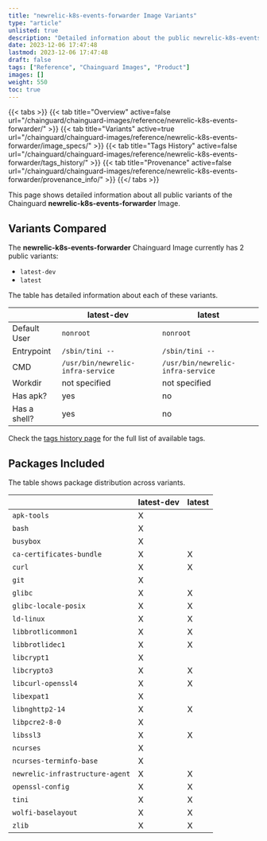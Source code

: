 ```yaml
---
title: "newrelic-k8s-events-forwarder Image Variants"
type: "article"
unlisted: true
description: "Detailed information about the public newrelic-k8s-events-forwarder Chainguard Image variants"
date: 2023-12-06 17:47:48
lastmod: 2023-12-06 17:47:48
draft: false
tags: ["Reference", "Chainguard Images", "Product"]
images: []
weight: 550
toc: true
---
```


{{< tabs >}}
{{< tab title="Overview" active=false url="/chainguard/chainguard-images/reference/newrelic-k8s-events-forwarder/" >}}
{{< tab title="Variants" active=true url="/chainguard/chainguard-images/reference/newrelic-k8s-events-forwarder/image_specs/" >}}
{{< tab title="Tags History" active=false url="/chainguard/chainguard-images/reference/newrelic-k8s-events-forwarder/tags_history/" >}}
{{< tab title="Provenance" active=false url="/chainguard/chainguard-images/reference/newrelic-k8s-events-forwarder/provenance_info/" >}}
{{</ tabs >}}

This page shows detailed information about all public variants of the Chainguard **newrelic-k8s-events-forwarder** Image.

## Variants Compared
The **newrelic-k8s-events-forwarder** Chainguard Image currently has 2 public variants: 

- `latest-dev`
- `latest`

The table has detailed information about each of these variants.

|              | latest-dev                        | latest                            |
|--------------|-----------------------------------|-----------------------------------|
| Default User | `nonroot`                         | `nonroot`                         |
| Entrypoint   | `/sbin/tini --`                   | `/sbin/tini --`                   |
| CMD          | `/usr/bin/newrelic-infra-service` | `/usr/bin/newrelic-infra-service` |
| Workdir      | not specified                     | not specified                     |
| Has apk?     | yes                               | no                                |
| Has a shell? | yes                               | no                                |

Check the [tags history page](/chainguard/chainguard-images/reference/newrelic-k8s-events-forwarder/tags_history/) for the full list of available tags.

## Packages Included
The table shows package distribution across variants.

|                                 | latest-dev | latest |
|---------------------------------|------------|--------|
| `apk-tools`                     | X          |        |
| `bash`                          | X          |        |
| `busybox`                       | X          |        |
| `ca-certificates-bundle`        | X          | X      |
| `curl`                          | X          | X      |
| `git`                           | X          |        |
| `glibc`                         | X          | X      |
| `glibc-locale-posix`            | X          | X      |
| `ld-linux`                      | X          | X      |
| `libbrotlicommon1`              | X          | X      |
| `libbrotlidec1`                 | X          | X      |
| `libcrypt1`                     | X          |        |
| `libcrypto3`                    | X          | X      |
| `libcurl-openssl4`              | X          | X      |
| `libexpat1`                     | X          |        |
| `libnghttp2-14`                 | X          | X      |
| `libpcre2-8-0`                  | X          |        |
| `libssl3`                       | X          | X      |
| `ncurses`                       | X          |        |
| `ncurses-terminfo-base`         | X          |        |
| `newrelic-infrastructure-agent` | X          | X      |
| `openssl-config`                | X          | X      |
| `tini`                          | X          | X      |
| `wolfi-baselayout`              | X          | X      |
| `zlib`                          | X          | X      |

